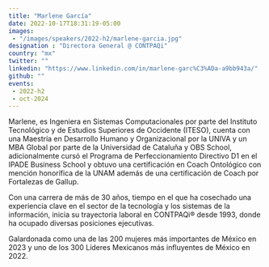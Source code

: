 ```yaml
---
title: "Marlene García"
date: 2022-10-17T18:31:19-05:00
images: 
 - "/images/speakers/2022-h2/marlene-garcia.jpg"
designation : "Directora General @ CONTPAQi"
country: "mx"
twitter: ""
linkedin: "https://www.linkedin.com/in/marlene-garc%C3%ADa-a9bb943a/"
github: ""
events: 
 - 2022-h2
 - oct-2024
---
```


Marlene, es Ingeniera en Sistemas Computacionales por parte del Instituto Tecnológico y de Estudios Superiores de Occidente (ITESO), cuenta con una Maestría en Desarrollo Humano y Organizacional por la UNIVA y un MBA Global por parte de la Universidad de Cataluña y OBS School, adicionalmente cursó el Programa de Perfeccionamiento Directivo D1 en el IPADE Business School y obtuvo una certificación en Coach Ontológico con mención honorífica de la UNAM además de una certificación de Coach por Fortalezas de Gallup.

Con una carrera de más de 30 años, tiempo en el que ha cosechado una experiencia clave en el sector de la tecnología y los sistemas de la información, inicia su trayectoria laboral en CONTPAQi® desde 1993, donde ha ocupado diversas posiciones ejecutivas.

Galardonada como una de las 200 mujeres más importantes de México en 2023 y uno de los 300 Líderes Mexicanos más influyentes de México en 2022.